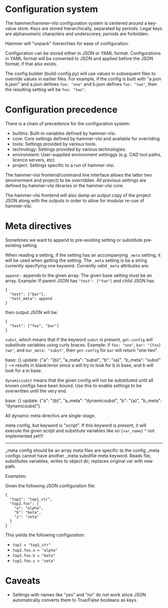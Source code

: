 Configuration system
===

The hammer/hammer-vlsi configuration system is centered around a key-value store. Keys are stored hierarchically, separated by periods. Legal keys are alphanumeric characters and underscores; periods are forbidden.

Hammer will "unpack" hierarchies for ease of configuration.

Configuration can be stored either in JSON or YAML format. Configurations in YAML format will be converted to JSON and applied before the JSON format, if that also exists.

The config builder (build-config.py) will use values in subsequent files to override values in earlier files. For example, if the config is built with "a.json b.json" and a.json defines `foo: "one"` and b.json defines `foo: "two"`, then
 the resulting setting will be `foo: "two"`.

Configuration precedence
========================

There is a chain of precedence for the configuration system:

- builtins: Built-in variables defined by hammer-vlsi.
- core: Core settings defined by hammer-vlsi and available for overriding.
- tools: Settings provided by various tools.
- technology: Settings provided by various technologies.
- environment: User-supplied environment settinggs (e.g. CAD tool paths, licence servers, etc)
- project: Settings specific to a run of hammer-vlsi.

The hammer-vlsi frontend/command line interface allows the latter two (environment and project) to be overridden. All previous settings are defined by hammer-vlsi libraries or the hammer-vlsi core.

The hammer-vlsi frontend will also dump an output copy of the project JSON along with the outputs in order to allow for modular re-use of hammer-vlsi.

Meta directives
===============
Sometimes we want to append to pre-existing setting or substitute pre-existing setting.

When reading a setting, if the setting has an accompanying `_meta` setting, it will be used when getting the setting. The `_meta` setting is be a string currently specifying one keyword.  Currently valid `_meta` attributes are:

`append` - appends to the given array. The given base setting must be an array.
Example:
If parent JSON has `"test": ["foo"]` and child JSON has
```
{
  "test": ["bar"],
  "test_meta": append
}
```
then output JSON will be:
```
{
  "test": ["foo", "bar"]
}
```

`subst`, which means that if the keyword `subst` is present, `get-config` will substitute variables using curly braces. Example: if `foo: "one"`, `bar: "{foo} two"`, and `bar_meta: "subst"`, then `get-config` for `bar` will return "one two".

base: {}
update: {"a": "{b}", "a_meta": "subst", 
         "b": "{a}", "b_meta": "subst" }
--> results in blank/error since a will try to look for b in base, and b will look for a in base.

`dynamicsubst` means that the given config will not be substituted until all known configs have been bound. Use this to enable settings to be overwritten until the very end.

base: {}
update: {"a": "{b}", "a_meta": "dynamicsubst", 
         "b": "{a}", "b_meta": "dynamicsubst"}

All dynamic meta directivs are single-stage.

meta config, but keyword is "script". If this keyword is present, it will execute the given script and substitute variables like so `{var_name}`
^ not implemented yet!!!

---
_meta config should be an array
meta files are specific to the config
_meta configs cannot have another _meta
substfile meta keyword. Reads file, substitutes variables, writes to object dir, replaces original var with new path.

Examples:

Given the following JSON configuration file:
```
{
  "top1": "top1_str",
  "top2.foo": {
    "a": "alpha",
    "b": "beta",
    "z": "zeta"
  }
}
```

This yields the following configuration:

 - `top1 = "top1_str"`
 - `top2.foo.a = "alpha"`
 - `top2.foo.b = "beta"`
 - `top2.foo.z = "zeta"`

Caveats
=======

- Settings with names like "yes" and "no" do not work since JSON automatically converts them to True/False booleans as keys.
